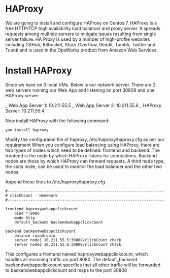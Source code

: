 # HAProxy 

We are going to install and configure HAProxy on Centos 7.
HAProxy is a free HTTP/TCP high availability load balancer and proxy server.
It spreads requests among multiple servers to mitigate issues resulting from single server failure. 
HA Proxy is used by a number of high-profile websites including GitHub, Bitbucket, Stack Overflow, Reddit, Tumblr, Twitter and Tuenti
and is used in the OpsWorks product from Amazon Web Services.

# Install HAProxy 
Since we have on 3 local VMs.
Below is our network server. There are 2 web servers running our Web App and listening on port 30808 
and one HAProxy server:

_ Web App Server 1:  10.211.55.5
_ Web App Server 2:  10.211.55.6
_ HAProxy Server:    10.211.55.4
  
Now install HAProxy with the following command:
```console
yum install haproxy
```

Modify the configuraion file of haproxy, /etc/haproxy/haproxy.cfg as per our requirement
When you configure load balancing using HAProxy, there are two types of nodes which need to be defined: frontend and backend. 
The frontend is the node by which HAProxy listens for connections. Backend nodes are those by which HAProxy can forward requests. A third node type, the stats node, can be used to monitor the load balancer and the other two nodes.

Append those lines to /etc/haproxy/haproxy.cfg
```console
#---------------------------------------------------------------------
# clickCount - Homework
#---------------------------------------------------------------------

frontend haproxywebappclickcount
    bind *:8080
    mode http
    default_backend backendwebappclickcount

backend backendwebappclickcount
    balance roundrobin
    server node1 10.211.55.5:30808/clickCount check
    server node2 10.211.55.6:30808/clickCount check
```

This configures a frontend named haproxywebappclickcount, which handles all incoming traffic on port 8080.
The default_backend backendwebappclickcount specifies that all other traffic will be forwarded to backendwebappclickcount and maps to the port 30808





